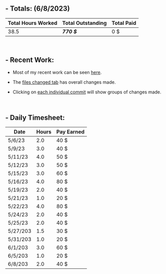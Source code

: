 </br>

## **- Totals:** (6/8/2023)
Total Hours Worked | Total Outstanding | Total Paid
 ---|---|---
 38.5 | ***770 $*** | 0 $

</br>

## **- Recent Work:**
- Most of my recent work can be seen [here](https://github.com/Navinate/stairwell-new/pull/8).

- The [files changed tab](https://github.com/Navinate/stairwell-new/pull/8/files) has overall changes made.

- Clicking on [each individual commit](https://github.com/Navinate/stairwell-new/pull/8/commits) will show groups of changes made. 

</br>

## **- Daily Timesheet:**
Date| Hours | Pay Earned
---|---|---
5/6/23 | 2.0 | 40 $
5/9/23 | 3.0 | 40 $
5/11/23 | 4.0 | 50 $
5/12/23 | 3.0 | 50 $
5/15/23 | 3.0 | 60 $
5/16/23 | 4.0 | 80 $
5/19/23 | 2.0 | 40 $
5/21/23 | 1.0 | 20 $
5/22/23 | 4.0 | 80 $
5/24/23 | 2.0 | 40 $
5/25/23 | 2.0 | 40 $
5/27/203 | 1.5 | 30 $
5/31/203 | 1.0 | 20 $
6/1/203 | 3.0 | 60 $
6/5/203 | 1.0 | 20 $
6/8/203 | 2.0 | 40 $
